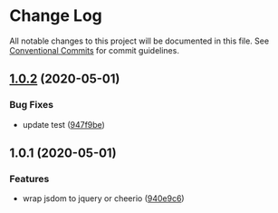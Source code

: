 # Change Log

All notable changes to this project will be documented in this file.
See [Conventional Commits](https://conventionalcommits.org) for commit guidelines.

## [1.0.2](https://github.com/bluelovers/ws-jsdom-extra/compare/@jsdom-extra/jsdom-to-query@1.0.1...@jsdom-extra/jsdom-to-query@1.0.2) (2020-05-01)


### Bug Fixes

* update test ([947f9be](https://github.com/bluelovers/ws-jsdom-extra/commit/947f9be893556e4615fb59286e36893d834667a3))





## 1.0.1 (2020-05-01)


### Features

* wrap jsdom to jquery or cheerio ([940e9c6](https://github.com/bluelovers/ws-jsdom-extra/commit/940e9c6fec4f5b07200e94d8f8e6a1a422f08de0))
